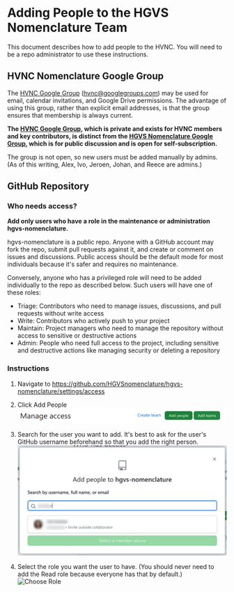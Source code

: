 # Adding People to the HGVS Nomenclature Team

This document describes how to add people to the HVNC. You will need to be a
repo administrator to use these instructions.

## HVNC Nomenclature Google Group

The [HVNC Google Group](https://groups.google.com/g/hvnc)
(hvnc@googlegroups.com) may be used for email, calendar invitations, and Google
Drive permissions.  The advantage of using this group, rather than explicit
email addresses, is that the group ensures that membership is always current.

**The [HVNC Google Group](https://groups.google.com/g/hvnc), which is private
and exists for HVNC members and key contributors, is distinct from the [HGVS
Nomenclature Google Group](https://groups.google.com/g/hgvs-nomenclature), which
is for public discussion and is open for self-subscription.**

The group is not open, so new users must be added manually by admins.  (As of
this writing, Alex, Ivo, Jeroen, Johan, and Reece are admins.)

## GitHub Repository

### Who needs access?

**Add only users who have a role in the maintenance or administration hgvs-nomenclature.**

hgvs-nomenclature is a public repo.
Anyone with a GitHub account may fork the repo, submit pull requests against it, and create or comment on issues and discussions.
Public access should be the default mode for most individuals because it's safer and requires no maintenance.

Conversely, anyone who has a privileged role will need to be added individually to the repo as described below.
Such users will have one of these roles:

- Triage: Contributors who need to manage issues, discussions, and pull requests without write access
- Write: Contributors who actively push to your project
- Maintain: Project managers who need to manage the repository without access to sensitive or destructive actions
- Admin: People who need full access to the project, including sensitive and destructive actions like managing security or deleting a repository

### Instructions

1. Navigate to https://github.com/HGVSnomenclature/hgvs-nomenclature/settings/access

1. Click Add People
![Add People button](images/add-people.png)

1. Search for the user you want to add. It's best to ask for the user's GitHub username beforehand so that you add the right person.
![Search for username](images/search-username.png)

1. Select the role you want the user to have.  (You should never need to add the Read role because everyone has that by default.)
![Choose Role](images/choose-role.png)
